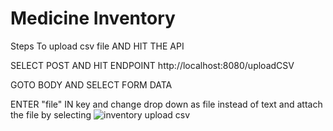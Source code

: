 ﻿# Medicine Inventory
Steps To upload csv file AND HIT THE API

SELECT POST AND HIT ENDPOINT http://localhost:8080/uploadCSV

GOTO BODY AND SELECT FORM DATA

ENTER "file" IN key and change drop down as file instead of text and attach the file by selecting
![inventory upload csv](https://user-images.githubusercontent.com/10083536/198844425-42df14f3-255e-4d6b-82e8-daeb03b7d0f7.jpg)
